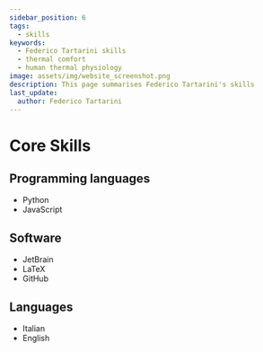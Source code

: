 ```yaml
---
sidebar_position: 6
tags:
  - skills
keywords: 
  - Federico Tartarini skills
  - thermal comfort
  - human thermal physiology
image: assets/img/website_screenshot.png
description: This page summarises Federico Tartarini's skills
last_update:
  author: Federico Tartarini
---
```


# Core Skills

## Programming languages

- Python
- JavaScript

## Software

- JetBrain
- LaTeX
- GitHub

## Languages

- Italian
- English

